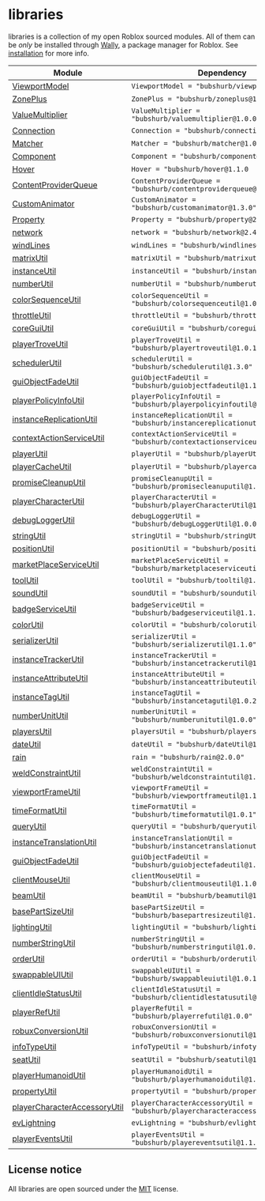 # libraries

libraries is a collection of my open Roblox sourced modules. All of them can be *only* be installed through [Wally](https://wally.run), a package manager for Roblox. See [installation](https://babypatrick100.github.io/libraries/docs/intro/) for more info.

| Module | Dependency | Realm |
| -- | -- | -- |
| [ViewportModel](https://babypatrick100.github.io/libraries/api/ViewportModel) | `ViewportModel = "bubshurb/viewportmodel@1.1.0` | `shared` |
| [ZonePlus](https://babypatrick100.github.io/libraries/api/ZonePlus) | `ZonePlus = "bubshurb/zoneplus@1.1.1` | `shared` |
| [ValueMultiplier](https://babypatrick100.github.io/libraries/api/ValueMultiplier) | `ValueMultiplier = "bubshurb/valuemultiplier@1.0.0` | `shared` |
| [Connection](https://babypatrick100.github.io/libraries/api/Connection) | `Connection = "bubshurb/connection@1.0.0` | `shared` |
| [Matcher](https://babypatrick100.github.io/libraries/api/Matcher) | `Matcher = "bubshurb/matcher@1.0.0` | `shared` |
| [Component](https://babypatrick100.github.io/libraries/api/Component) | `Component = "bubshurb/component@1.1.1` | `shared` |
| [Hover](https://babypatrick100.github.io/libraries/api/Hover) | `Hover = "bubshurb/hover@1.1.0` | `shared` |
| [ContentProviderQueue](https://babypatrick100.github.io/libraries/api/ContentProviderQueue) | `ContentProviderQueue = "bubshurb/contentproviderqueue@1.1.0"` | `shared` |
| [CustomAnimator](https://babypatrick100.github.io/libraries/api/CustomAnimator) | `CustomAnimator = "bubshurb/customanimator@1.3.0"` | `shared` |
| [Property](https://babypatrick100.github.io/libraries/api/Property) | `Property = "bubshurb/property@2.4.1"` | `shared` |
| [network](https://babypatrick100.github.io/libraries/api/network) | `network = "bubshurb/network@2.4.1"` | `shared` |
| [windLines](https://babypatrick100.github.io/libraries/api/windLines) | `windLines = "bubshurb/windlines@1.0.0"` | `shared` |
| [matrixUtil](https://babypatrick100.github.io/libraries/api/matrixUtil) | `matrixUtil = "bubshurb/matrixutil@1.0.0"` | `shared` |
| [instanceUtil](https://babypatrick100.github.io/libraries/api/InstanceUtil) | `instanceUtil = "bubshurb/instanceutil@1.1.0"` | `shared` |
| [numberUtil](https://babypatrick100.github.io/libraries/api/numberUtil) | `numberUtil = "bubshurb/numberutil@1.1.0"` | `shared` |
| [colorSequenceUtil](https://babypatrick100.github.io/libraries/api/colorSequenceUtil) | `colorSequenceUtil = "bubshurb/colorsequenceutil@1.0.0"` | `shared` |
| [throttleUtil](https://babypatrick100.github.io/libraries/api/throttleUtil) | `throttleUtil = "bubshurb/throttleutil@1.0.0"` | `shared` |
| [coreGuiUtil](https://babypatrick100.github.io/libraries/api/coreGuiUtil) | `coreGuiUtil = "bubshurb/coreguiutil@1.1.0"` | `shared` |
| [playerTroveUtil](https://babypatrick100.github.io/libraries/api/playerTroveUtil) | `playerTroveUtil = "bubshurb/playertroveutil@1.0.1"` | `shared` |
| [schedulerUtil](https://babypatrick100.github.io/libraries/api/schedulerUtil) | `schedulerUtil = "bubshurb/schedulerutil@1.3.0"` | `shared` |
| [guiObjectFadeUtil](https://babypatrick100.github.io/libraries/api/guiObjectFadeUtil) | `guiObjectFadeUtil = "bubshurb/guiobjectfadeutil@1.1.1"` | `shared` |
| [playerPolicyInfoUtil](https://babypatrick100.github.io/libraries/api/playerPolicyInfoUtil) | `playerPolicyInfoUtil = "bubshurb/playerpolicyinfoutil@1.0.0"` | `shared` |
| [instanceReplicationUtil](https://babypatrick100.github.io/libraries/api/instanceReplicationUtil) | `instanceReplicationUtil = "bubshurb/instancereplicationutil@1.2.1"` | `shared` |
| [contextActionServiceUtil](https://babypatrick100.github.io/libraries/api/contextActionServiceUtil) | `contextActionServiceUtil = "bubshurb/contextactionserviceutil@1.0.0"` | `shared` |
| [playerUtil](https://babypatrick100.github.io/libraries/api/playerUtil) | `playerUtil = "bubshurb/playerUtil@1.2.0"` | `shared` |
| [playerCacheUtil](https://babypatrick100.github.io/libraries/api/playerCacheUtil) | `playerUtil = "bubshurb/playercacheutil@1.1.0"` | `shared` |
| [promiseCleanupUtil](https://babypatrick100.github.io/libraries/api/promiseCleanupUtil) | `promiseCleanupUtil = "bubshurb/promisecleanuputil@1.2.2"` | `shared` |
| [playerCharacterUtil](https://babypatrick100.github.io/libraries/api/playerCharacterUtil) | `playerCharacterUtil = "bubshurb/playerCharacterUtil@1.0.0"` | `shared` |
| [debugLoggerUtil](https://babypatrick100.github.io/libraries/api/debugLoggerUtil) | `debugLoggerUtil = "bubshurb/debugLoggerUtil@1.0.0"` | `shared` |
| [stringUtil](https://babypatrick100.github.io/libraries/api/stringUtil) | `stringUtil = "bubshurb/stringUtil@1.0.0"` | `shared` |
| [positionUtil](https://babypatrick100.github.io/libraries/api/positionUtil) | `positionUtil = "bubshurb/positionUtil@1.0.0"` | `shared` |
| [marketPlaceServiceUtil](https://babypatrick100.github.io/libraries/api/marketPlaceServiceUtil) | `marketPlaceServiceUtil = "bubshurb/marketplaceserviceutil@1.1.0` | `shared` |
| [toolUtil](https://babypatrick100.github.io/libraries/api/toolUtil) | `toolUtil = "bubshurb/tooltil@1.3.0` | `shared` |
| [soundUtil](https://babypatrick100.github.io/libraries/api/soundUtil) | `soundUtil = "bubshurb/soundutil@1.2.0"` | `shared` |
| [badgeServiceUtil](https://babypatrick100.github.io/libraries/api/badgeServiceUtil) | `badgeServiceUtil = "bubshurb/badgeserviceutil@1.1.0"` | `shared` |
| [colorUtil](https://babypatrick100.github.io/libraries/api/colorUtil) | `colorUtil = "bubshurb/colorutil@1.1.2"` | `shared` |
| [serializerUtil](https://babypatrick100.github.io/libraries/api/serializerUtil) | `serializerUtil = "bubshurb/serializerutil@1.1.0"` | `shared` |
| [instanceTrackerUtil](https://babypatrick100.github.io/libraries/api/instanceTrackerUtil) | `instanceTrackerUtil = "bubshurb/instancetrackerutil@1.2.1"` | `shared` |
| [instanceAttributeUtil](https://babypatrick100.github.io/libraries/api/instanceAttributeUtil) | `instanceAttributeUtil = "bubshurb/instanceattributeutil@1.2.0"` | `shared` |
| [instanceTagUtil](https://babypatrick100.github.io/libraries/api/instanceTagUtil) | `instanceTagUtil = "bubshurb/instancetagutil@1.0.2"` | `shared` |
| [numberUnitUtil](https://babypatrick100.github.io/libraries/api/numberUnitUtil) | `numberUnitUtil = "bubshurb/numberunitutil@1.0.0"` | `shared` |
| [playersUtil](https://babypatrick100.github.io/libraries/api/playersUtil) | `playersUtil = "bubshurb/playersutil@1.2.1"` | `shared` |
| [dateUtil](https://babypatrick100.github.io/libraries/api/dateUtil) | `dateUtil = "bubshurb/dateUtil@1.0.0"` | `shared` |
| [rain](https://babypatrick100.github.io/libraries/api/rain) | `rain = "bubshurb/rain@2.0.0"` | `shared` |
| [weldConstraintUtil](https://babypatrick100.github.io/libraries/api/weldConstraintUtil) | `weldConstraintUtil = "bubshurb/weldconstraintutil@1.0.1"` | `shared` |
| [viewportFrameUtil](https://babypatrick100.github.io/libraries/api/viewportFrameUtil) | `viewportFrameUtil = "bubshurb/viewportframeutil@1.1.0"` | `shared` |
| [timeFormatUtil](https://babypatrick100.github.io/libraries/api/timeFormatUtil) | `timeFormatUtil = "bubshurb/timeformatutil@1.0.1"` | `shared` |
| [queryUtil](https://babypatrick100.github.io/libraries/api/queryUtil) | `queryUtil = "bubshurb/queryutil@1.3.0"` | `shared` |
| [instanceTranslationUtil](https://babypatrick100.github.io/libraries/api/instanceTranslationUtil) | `instanceTranslationUtil = "bubshurb/instancetranslationutil@1.0.0"` | `shared` |
| [guiObjectFadeUtil](https://babypatrick100.github.io/libraries/api/guiObjectFadeUtil) | `guiObjectFadeUtil = "bubshurb/guiobjectefadeutil@1.0.0"` | `shared` |
| [clientMouseUtil](https://babypatrick100.github.io/libraries/api/clientMouseUtil) | `clientMouseUtil = "bubshurb/clientmouseutil@1.1.0"` | `shared` |
| [beamUtil](https://babypatrick100.github.io/libraries/api/beamUtil) | `beamUtil = "bubshurb/beamutil@1.0.0"` | `shared` |
| [basePartSizeUtil](https://babypatrick100.github.io/libraries/api/basePartSizeUtil) | `basePartSizeUtil = "bubshurb/basepartresizeutil@1.1.0"` | `shared` |
| [lightingUtil](https://babypatrick100.github.io/libraries/api/basePartSizeUtil) | `lightingUtil = "bubshurb/lightingutil@1.0.0"` | `shared` |
| [numberStringUtil](https://babypatrick100.github.io/libraries/api/numberStringUtil) | `numberStringUtil = "bubshurb/numberstringutil@1.0.0"` | `shared` |
| [orderUtil](https://babypatrick100.github.io/libraries/api/orderUtil) | `orderUtil = "bubshurb/orderutil@1.0.1"` | `shared` |
| [swappableUIUtil](https://babypatrick100.github.io/libraries/api/swappableUIUtil) | `swappableUIUtil = "bubshurb/swappableuiutil@1.0.1"` | `shared` |
| [clientIdleStatusUtil](https://babypatrick100.github.io/libraries/api/clientIdleStatusUtil) | `clientIdleStatusUtil = "bubshurb/clientidlestatusutil@1.0.1"` | `shared` |
| [playerRefUtil](https://babypatrick100.github.io/libraries/api/playerRefUtil) | `playerRefUtil = "bubshurb/playerrefutil@1.0.0"` | `shared` |
| [robuxConversionUtil](https://babypatrick100.github.io/libraries/api/robuxConversionUtil) | `robuxConversionUtil = "bubshurb/robuxconversionutil@1.0.0"` | `shared` |
| [infoTypeUtil](https://babypatrick100.github.io/libraries/api/infoTypeUtil) | `infoTypeUtil = "bubshurb/infotypeutil@1.0.0"` | `shared` |
| [seatUtil](https://babypatrick100.github.io/libraries/api/seatUtil) | `seatUtil = "bubshurb/seatutil@1.0.0"` | `shared` |
| [playerHumanoidUtil](https://babypatrick100.github.io/libraries/api/playerHumanoidUtil) | `playerHumanoidUtil = "bubshurb/playerhumanoidutil@1.2.1"` | `shared` |
| [propertyUtil](https://babypatrick100.github.io/libraries/api/propertyUtil) | `propertyUtil = "bubshurb/propertyutil@1.0.1"` | `shared` |
| [playerCharacterAccessoryUtil](https://babypatrick100.github.io/libraries/api/playerCharacterAccessoryUtil) | `playerCharacterAccessoryUtil = "bubshurb/playercharacteraccessoryUtil@1.0.0"` | `shared` |
| [evLightning](https://babypatrick100.github.io/libraries/api/evLightning) | `evLightning = "bubshurb/evlightning@1.0.0"` | `shared` |
| [playerEventsUtil](https://babypatrick100.github.io/libraries/api/playerEventsUtil) | `playerEventsUtil = "bubshurb/playereventsutil@1.1.0"` | `shared` |

## License notice

All libraries are open sourced under the [MIT](https://en.wikipedia.org/wiki/MIT_License) license.